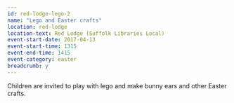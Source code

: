 ```yaml
---
id: red-lodge-lego-2
name: "Lego and Easter crafts"
location: red-lodge
location-text: Red Lodge (Suffolk Libraries Local)
event-start-date: 2017-04-13
event-start-time: 1315
event-end-time: 1415
event-category: easter
breadcrumb: y
---
```


Children are invited to play with lego and make bunny ears and other Easter crafts.

